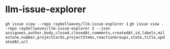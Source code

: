 # llm-issue-explorer

`gh issue view --repo raybellwaves/llm-issue-explorer 1`
`gh issue view --repo raybellwaves/llm-issue-explorer 2 --json assignees,author,body,closed,closedAt,comments,createdAt,id,labels,milestone,number,projectCards,projectItems,reactionGroups,state,title,updatedAt,url`
